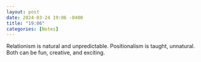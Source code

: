 ```yaml
---
layout: post
date: 2024-03-24 19:06 -0400
title: "19:06"
categories: [Notes]
---
```


Relationism is natural and unpredictable. Positionalism is taught, unnatural. Both can be fun, creative, and exciting.
